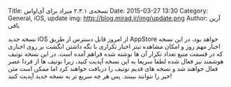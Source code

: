 Title:  نسخه‌ی ۲.۳.۱ میراد برای آی‌او‌اس
Date: 2015-03-27 13:30
Category: General, iOS, update
img: http://blog.mirad.ir/img/update.png
Author: آرین باقی

نسخه جدید iOS از امروز قابل دسترس از طریق AppStore خواهد بود، در این نسخه اخبار مهم روز و امکان مشاهده تیتر اخبار تکراری با نگه داشتن انگشت بر روی اخباری که در قسمت منبع تعداد تکرار آن ها نوشته شده فراهم آمده است. در این نسخه نوتیف هوشمند نیز فعال شده لطفا سریعا به این نسخه آپدیت کنید، زیرا نوتیف ها از فردا عصر فعال خواهند شد و نسخه های قدیم نوتیف را دریافت خواهند کرد اما ممکن است متن خبر را نتوانند ببینند. پس هر چه سریع تر به نسخه جدید آپدیت کنید!
